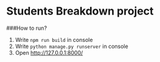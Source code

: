 # Students Breakdown project

###How to run?
1. Write `npm run build` in console
2. Write `python manage.py runserver` in console
3. Open http://127.0.0.1:8000/ 
